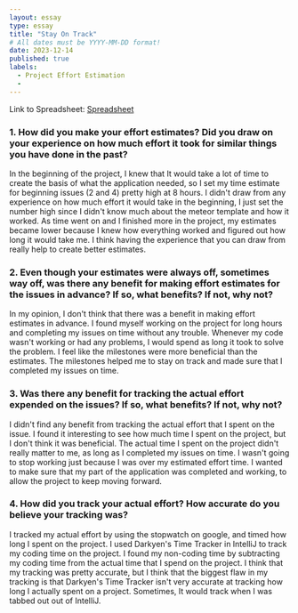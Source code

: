```yaml
---
layout: essay
type: essay
title: "Stay On Track"
# All dates must be YYYY-MM-DD format!
date: 2023-12-14
published: true
labels:
  - Project Effort Estimation
  - 
---
```


Link to Spreadsheet: [Spreadsheet](https://docs.google.com/spreadsheets/d/1V_oXYUaZ6T_eGnOWhncHUi1wGS31FhSN9ptmFcvRio4/edit#gid=0)

### 1. How did you make your effort estimates? Did you draw on your experience on how much effort it took for similar things you have done in the past?

In the beginning of the project, I knew that It would take a lot of time to create the basis of what the application needed, so I set my time estimate for beginning issues (2 and 4) pretty high at 8 hours. I didn't draw from any experience on how much effort it would take in the beginning, I just set the number high since I didn't know much about the meteor template and how it worked. As time went on and I finished more in the project, my estimates became lower because I knew how everything worked and figured out how long it would take me. I think having the experience that you can draw from really help to create better estimates. 

### 2. Even though your estimates were always off, sometimes way off, was there any benefit for making effort estimates for the issues in advance? If so, what benefits? If not, why not?

In my opinion, I don't think that there was a benefit in making effort estimates in advance. I found myself working on the project for long hours and completing my issues on time without any trouble. Whenever my code wasn't working or had any problems, I would spend as long it took to solve the problem. I feel like the milestones were more beneficial than the estimates. The milestones helped me to stay on track and made sure that I completed my issues on time. 

### 3. Was there any benefit for tracking the actual effort expended on the issues? If so, what benefits? If not, why not?

I didn't find any benefit from tracking the actual effort that I spent on the issue. I found it interesting to see how much time I spent on the project, but I don't think it was beneficial. The actual time I spent on the project didn't really matter to me, as long as I completed my issues on time. I wasn't going to stop working just because I was over my estimated effort time. I wanted to make sure that my part of the application was completed and working, to allow the project to keep moving forward. 

### 4. How did you track your actual effort? How accurate do you believe your tracking was?

I tracked my actual effort by using the stopwatch on google, and timed how long I spent on the project. I used Darkyen's Time Tracker in IntelliJ to track my coding time on the project. I found my non-coding time by subtracting my coding time from the actual time that I spend on the project. I think that my tracking was pretty accurate, but I think that the biggest flaw in my tracking is that Darkyen's Time Tracker isn't very accurate at tracking how long I actually spent on a project. Sometimes, It would track when I was tabbed out out of IntelliJ.





